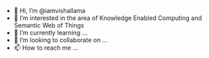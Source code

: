 - 👋 Hi, I’m @iamvishallama
- 👀 I’m interested in the area of Knowledge Enabled Computing and Semantic Web of Things
- 🌱 I’m currently learning ...
- 💞️ I’m looking to collaborate on ...
- 📫 How to reach me ...

<!---
iamvishallama/iamvishallama is a ✨ special ✨ repository because its `README.md` (this file) appears on your GitHub profile.
You can click the Preview link to take a look at your changes.
--->
